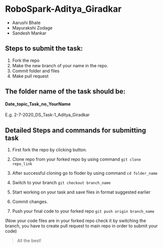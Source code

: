 # RoboSpark-Aditya_Giradkar
- Aarushi Bhate
- Mayurakshi Zodage
- Sandesh Mankar

## Steps to submit the task:
1. Fork the repo
2. Make the new branch of your name in the repo.
3. Commit folder and files
4. Make pull request


## The folder name of the task should be:
#### Date_topic_Task_no_YourName
E.g. 2-7-2020_DS_Task-1_Aditya_Giradkar


## Detailed Steps and commands for submitting task 
1. First fork the repo by clicking button.

2. Clone repo from your forked repo by using command
```git clone repo_link```

3. After successful cloning go to floder by using command
        ```cd folder_name```

4. Switch to your branch
        ```git checkout branch_name```

5. Start working on your task and save files in format suggested earlier

6. Commit changes.

7. Push your final code to your forked repo
        ```git push origin branch_name``` 

(Now your code files are in your forked repo check it by switching the branch, you have to create pull request to main repo in order to submit your code)


> All the best!
